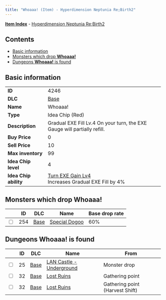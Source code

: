 ```yaml
---
title: "Whoaaa! (Item) - Hyperdimension Neptunia Re;Birth2"
---
```


[**Item Index**](/neptunia/rb2/item/index.html) - [Hyperdimension Neptunia Re;Birth2](/neptunia/rb2)

## Contents

- [Basic information](#basic-information)
- [Monsters which drop **Whoaaa!**](#monsters-which-drop-whoaaa)
- [Dungeons **Whoaaa!** is found](#dungeons-whoaaa-is-found)

## Basic information

|   |   |
| -- | -- |
| **ID** | 4246 |
| **DLC** | [Base](/neptunia/rb2/dlc/0-base.html) |
| **Name** | Whoaaa! |
| **Type** | Idea Chip (Red) |
| **Description** | Gradual EXE Fill Lv.4 On your turn, the EXE Gauge will partially refill. |
| **Buy Price** | 0 |
| **Sell Price** | 10 |
| **Max inventory** | 99 |
| **Idea Chip level** | 4 |
| **Idea Chip ability** | [Turn EXE Gain Lv4](/neptunia/rb2/ability/0-9645-turn-exe-gain-lv4.html)<br />Increases Gradual EXE Fill by 4% |

## Monsters which drop **Whoaaa!**

|    | ID | DLC | Name | Base drop rate |
| -- | -- | --- | ---- | -------------- |
| <input type="checkbox" id="rb2-monster-0-254" class="trackbox" /> | 254 | [Base](/neptunia/rb2/dlc/0-base.html) | [Special Dogoo](/neptunia/rb2/monster/0-254-special-dogoo.html) | 60% |

## Dungeons **Whoaaa!** is found

|    | ID | DLC | Name | From |
| -- | -- | --- | ---- | ---- |
| <input type="checkbox" id="rb2-dungeon-0-25" class="trackbox" /> | 25 | [Base](/neptunia/rb2/dlc/0-base.html) | [LAN Castle - Underground](/neptunia/rb2/dungeon/0-25-lan-castle-underground.html) | Monster drop |
| <input type="checkbox" id="rb2-dungeon-0-32" class="trackbox" /> | 32 | [Base](/neptunia/rb2/dlc/0-base.html) | [Lost Ruins](/neptunia/rb2/dungeon/0-32-lost-ruins.html) | Gathering point |
| <input type="checkbox" id="rb2-dungeon-0-32" class="trackbox" /> | 32 | [Base](/neptunia/rb2/dlc/0-base.html) | [Lost Ruins](/neptunia/rb2/dungeon/0-32-lost-ruins.html) | Gathering point (Harvest Shift) |